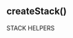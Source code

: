 

<!-- Start /Users/leeolayvar/projects/kdf/src/components/modals/modalview.coffee -->

## createStack()

STACK HELPERS

<!-- End /Users/leeolayvar/projects/kdf/src/components/modals/modalview.coffee -->

